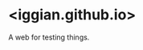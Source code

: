 <meta name="yandex-verification" content="931f7745686283b0" />

# <iggian.github.io>
A web for testing things.
